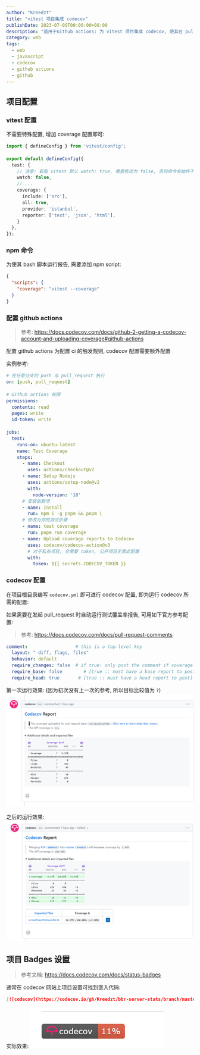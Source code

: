 ```yaml
---
author: "Kreedzt"
title: "vitest 项目集成 codecov"
publishDate: 2023-07-09T00:00:00+08:00
description: "适用于Github actions: 为 vitest 项目集成 codecov, 使其在 pull_request 与 push 时集成"
category: web
tags: 
  - web
  - javascript
  - codecov
  - github actions
  - github
---
```


## 项目配置

### vitest 配置

不需要特殊配置, 增加 coverage 配置即可:

```typescript
import { defineConfig } from 'vitest/config';

export default defineConfig({
  test: {
    // 注意: 新版 vitest 默认 watch: true, 需要修改为 false, 否则命令会始终不停止
    watch: false,
    // ...
    coverage: {
      include: ['src'],
      all: true,
      provider: 'istanbul',
      reporter: ['text', 'json', 'html'],
    }
  },
});
```

### npm 命令

为使其 bash 脚本运行报告, 需要添加 npm script:

```json
{  
  "scripts": {
    "coverage": "vitest --coverage"
  }
}
```


### 配置 github actions

> 参考: https://docs.codecov.com/docs/github-2-getting-a-codecov-account-and-uploading-coverage#github-actions

配置 github actions 为配置 ci 的触发规则, codecov 配置需要额外配置

实例参考:

```yml
# 在任意分支的 push 与 pull_request 执行
on: [push, pull_request]

# Github actions 权限
permissions:
  contents: read
  pages: write
  id-token: write

jobs:
  test:
    runs-on: ubuntu-latest
    name: Test Coverage
    steps:
      - name: Checkout
        uses: actions/checkout@v2
      - name: Setup Nodejs
        uses: actions/setup-node@v2
        with:
          node-version: '18'
      # 安装依赖项
      - name: Install
        run: npm i -g pnpm && pnpm i
      # 修改为你的测试步骤
      - name: test coverage
        run: pnpm run coverage
      - name: Upload coverage reports to Codecov
        uses: codecov/codecov-action@v3
        # 对于私有项目, 会需要 token, 公开项目无需此配置
        with:
          token: ${{ secrets.CODECOV_TOKEN }}

```

### codecov 配置

在项目根目录编写 `codecov.yml` 即可进行 codecov 配置, 即为运行 codecov 所需的配置:

如果需要在发起 pull_request 时自动运行测试覆盖率报告, 可用如下官方参考配置:

> 参考: https://docs.codecov.com/docs/pull-request-comments

```yml
comment:                  # this is a top-level key
  layout: " diff, flags, files"
  behavior: default
  require_changes: false  # if true: only post the comment if coverage changes
  require_base: false        # [true :: must have a base report to post]
  require_head: true       # [true :: must have a head report to post]
```

第一次运行效果: (因为初次没有上一次的参考, 所以目标比较值为 `?`)
![初次效果](./images/codecov_example1.png)

之后的运行效果:
![之后效果](./images/codecov_example2.png)

## 项目 Badges 设置

> 参考文档: https://docs.codecov.com/docs/status-badges

通常在 codecov 网站上项目设置可找到嵌入代码:

```markdown
[![codecov](https://codecov.io/gh/Kreedzt/bbr-server-stats/branch/master/graph/badge.svg?token=E5289JZXpe)](https://codecov.io/gh/Kreedzt/bbr-server-stats)
```

实际效果:
![badge效果](./images/codecov_example3.png)
